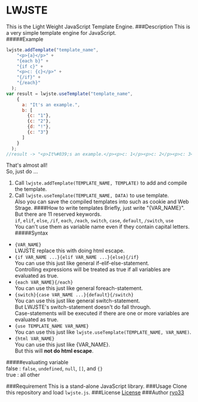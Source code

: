 # LWJSTE
This is the Light Weight JavaScript Template Engine.
###Description
This is a very simple template engine for JavaScript.  
#####Example
```javascript
lwjste.addTemplate("template_name",
    "<p>{a}</p>" +
    "{each b}" +
    "{if c}" +
    "<p>c: {c}</p>" +
    "{/if}" +
    "{/each}"
  );
var result = lwjste.useTemplate("template_name",
    {
      a: "It's an example.",
      b: [
        {c: "1"},
        {c: "2"},
        {d: "!"},
        {c: "3"}
      ]
    }
  );
//result -> "<p>It%#039;s an example.</p><p>c: 1</p><p>c: 2</p><p>c: 3</p>"
```
That's almost all!  
So, just do ...  
1. Call `lwjste.addTemplate(TEMPLATE_NAME, TEMPLATE)` to add and compile the template.  
2. Call `lwjste.useTemplate(TEMPLATE_NAME, DATA)` to use template.  
Also you can save the compiled templates into such as cookie and Web Strage.
####How to write templates
Briefly, just write "{VAR_NAME}".  
But there are 11 reserved keywords.  
`if`, `elif`, `else`, `/if`, `each`, `/each`, `switch`, `case`, `default`, `/switch`, `use`  
You can't use them as variable name even if they contain capital letters.  
#####Syntax
- `{VAR_NAME}`  
LWJSTE replace this with doing html escape.
- `{if VAR_NAME ...}{elif VAR_NAME ...}{else}{/if}`  
You can use this just like general if-elif-else-statement.  
Controlling expressions will be treated as true if all variables are evaluated as true.  
- `{each VAR_NAME}{/each}`  
You can use this just like general foreach-statement.  
- `{switch}{case VAR_NAME ...}{default}{/switch}`  
You can use this just like general switch-statement.  
But LWJSTE's switch-statement doesn't do fall through.  
Case-statements will be executed if there are one or more variables are evaluated as true.  
- `{use TEMPLATE_NAME VAR_NAME}`  
You can use this just like `lwjste.useTemplate(TEMPLATE_NAME, VAR_NAME)`.  
- `{html VAR_NAME}`  
You can use this just like {VAR_NAME}.  
But this will **not do html escape**.  

#####evaluating variable  
false : `false`, `undefined`, `null`, `[]`, and `{}`  
true : all other  

###Requirement
This is a stand-alone JavaScript library.
###Usage
Clone this repository and load `lwjste.js`.
###License
  [License](LICENSE)
###Author
  [ryo33](https://github.com/ryo33/ "ryo33's github page")
